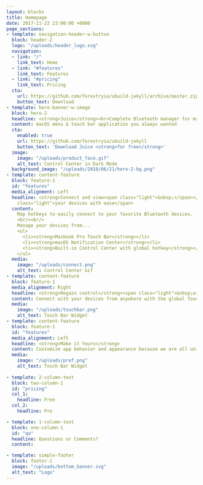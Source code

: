 ```yaml
---
layout: blocks
title: Homepage
date: 2017-11-22 23:00:00 +0000
page_sections:
- template: navigation-header-w-button
  block: header-2
  logo: "/uploads/header_logo.svg"
  navigation:
  - link: "/"
    link_text: Home
  - link: "#features"
    link_text: Features
  - link: "#pricing"
    link_text: Pricing
  cta:
    url: https://github.com/forestryio/ubuild-jekyll/archive/master.zip
    button_text: Download
- template: hero-banner-w-image
  block: hero-2
  headline: <strong>Juice</strong><br>Complete Bluetooth manager for macOS
  content: macOS menu & touch bar application you always wanted
  cta:
    enabled: true
    url: https://github.com/forestryio/ubuild-jekyll
    button_text: 'Download Juice <strong>for free</strong>'
  image:
    image: "/uploads/product_face.gif"
    alt_text: Control Center in Dark Mode
  background_image: "/uploads/2018/06/21/hero-2-bg.png"
- template: content-feature
  block: feature-1
  id: "features"
  media_alignment: Left
  headline: <strong>Connect and view<span class="light">&nbsp;</span></strong><span
    class="light">your devices with ease</span>
  content: 
    Map hotkeys to easily connect to your favorite Bluetooth devices.
    <br/><br/>
    Manage your devices from...
    <ul>
      <li><strong>Macbook Pro Touch Bar</strong></li>  
      <li><strong>macOS Notification Center</strong></li>  
      <li><strong>Built-in Control Center with global hotkey</strong></li>  
    </ul>
  media:
    image: "/uploads/connect.png"
    alt_text: Control Center Gif
- template: content-feature
  block: feature-1
  media_alignment: Right
  headline: <strong>Regain control</strong><span class="light">&nbsp;with the global Touch Bar widget</span>
  content: Connect with your devices from anywhere with the global Touch Bar widget.
  media:
    image: "/uploads/touchbar.png"
    alt_text: Touch Bar Widget
- template: content-feature
  block: feature-1
  id: "features"
  media_alignment: Left
  headline: <strong>Make it Yours</strong>
  content: Customize app behavior and appearance because we are all unique in our own ways.
  media:
    image: "/uploads/pref.png"
    alt_text: Touch Bar Widget
    
- template: 2-column-text
  block: two-column-1
  id: "pricing"
  col_1:
    headline: Free
  col_2:
    headline: Pro

- template: 1-column-text
  block: one-column-1
  id: "qa"
  headline: Questions or Comments?
  content: 

- template: simple-footer
  block: footer-1
  image: "/uploads/bottom_banner.svg"
  alt_text: "Logo"
---
```

